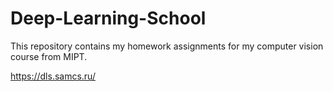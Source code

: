 # Deep-Learning-School

This repository contains my homework assignments for my computer vision course from MIPT. 

https://dls.samcs.ru/
